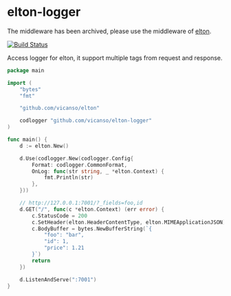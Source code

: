# elton-logger

The middleware has been archived, please use the middleware of [elton](https://github.com/vicanso/elton).

[![Build Status](https://img.shields.io/travis/vicanso/elton-logger.svg?label=linux+build)](https://travis-ci.org/vicanso/elton-logger)

Access logger for elton, it support multiple tags from request and response.

```go
package main

import (
	"bytes"
	"fmt"

	"github.com/vicanso/elton"

	codlogger "github.com/vicanso/elton-logger"
)

func main() {
	d := elton.New()

	d.Use(codlogger.New(codlogger.Config{
		Format: codlogger.CommonFormat,
		OnLog: func(str string, _ *elton.Context) {
			fmt.Println(str)
		},
	}))

	// http://127.0.0.1:7001/?_fields=foo,id
	d.GET("/", func(c *elton.Context) (err error) {
		c.StatusCode = 200
		c.SetHeader(elton.HeaderContentType, elton.MIMEApplicationJSON)
		c.BodyBuffer = bytes.NewBufferString(`{
			"foo": "bar",
			"id": 1,
			"price": 1.21
		}`)
		return
	})

	d.ListenAndServe(":7001")
}
```
